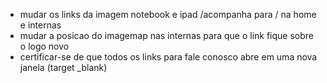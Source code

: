 

- mudar os links da imagem notebook e ipad /acompanha para / na home e internas
- mudar a posicao do imagemap nas internas para que o link fique sobre o logo novo
- certificar-se de que todos os links para fale conosco abre em uma nova janela (target _blank)